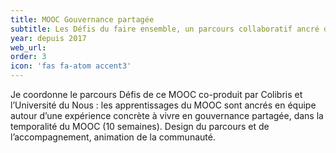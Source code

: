 ```yaml
---
title: MOOC Gouvernance partagée
subtitle: Les Défis du faire ensemble, un parcours collaboratif ancré dans l’expérience
year: depuis 2017
web_url:
order: 3
icon: 'fas fa-atom accent3'
---
```


Je coordonne le parcours Défis de ce MOOC co-produit par Colibris et l’Université du Nous : les apprentissages du MOOC sont ancrés en équipe autour d’une expérience concrète à vivre en gouvernance partagée, dans la temporalité du MOOC (10 semaines). Design du parcours et de l’accompagnement, animation de la communauté.